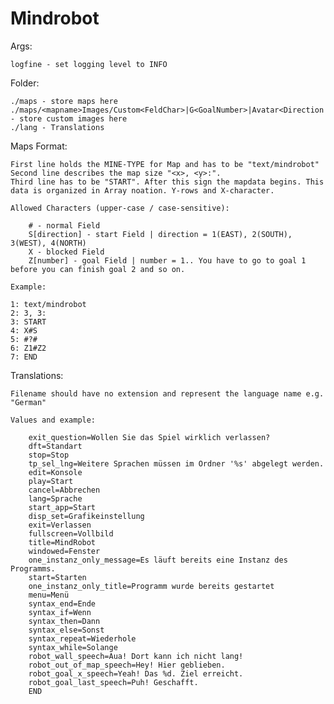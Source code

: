 Mindrobot
=========

Args:

	logfine - set logging level to INFO

Folder:

	./maps - store maps here
	./maps/<mapname>Images/Custom<FeldChar>|G<GoalNumber>|Avatar<Direction|Any> - store custom images here
	./lang - Translations

Maps Format:

	First line holds the MINE-TYPE for Map and has to be "text/mindrobot"
	Second line describes the map size "<x>, <y>:".
	Third line has to be "START". After this sign the mapdata begins. This data is organized in Array noation. Y-rows and X-character.
	
	Allowed Characters (upper-case / case-sensitive):
		
		# - normal Field
		S[direction] - start Field | direction = 1(EAST), 2(SOUTH), 3(WEST), 4(NORTH)
		X - blocked Field
		Z[number] - goal Field | number = 1.. You have to go to goal 1 before you can finish goal 2 and so on.
	
	Example:
	
	1: text/mindrobot
	2: 3, 3:
	3: START
	4: X#S
	5: #?#
	6: Z1#Z2
	7: END
	
Translations:
	
	Filename should have no extension and represent the language name e.g. "German"
	
	Values and example:
	
		exit_question=Wollen Sie das Spiel wirklich verlassen?
		dft=Standart
		stop=Stop
		tp_sel_lng=Weitere Sprachen müssen im Ordner '%s' abgelegt werden.
		edit=Konsole
		play=Start
		cancel=Abbrechen
		lang=Sprache
		start_app=Start
		disp_set=Grafikeinstellung
		exit=Verlassen
		fullscreen=Vollbild
		title=MindRobot
		windowed=Fenster
		one_instanz_only_message=Es läuft bereits eine Instanz des Programms.
		start=Starten
		one_instanz_only_title=Programm wurde bereits gestartet
		menu=Menü
		syntax_end=Ende
		syntax_if=Wenn
		syntax_then=Dann
		syntax_else=Sonst
		syntax_repeat=Wiederhole
		syntax_while=Solange
		robot_wall_speech=Aua! Dort kann ich nicht lang!
		robot_out_of_map_speech=Hey! Hier geblieben.
		robot_goal_x_speech=Yeah! Das %d. Ziel erreicht.
		robot_goal_last_speech=Puh! Geschafft.
		END